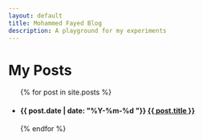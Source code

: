```yaml
---
layout: default
title: Mohammed Fayed Blog
description: A playground for my experiments
---
```


# My Posts
<ul>
  {% for post in site.posts %}
  <li>
    <h4><span class="date">{{ post.date | date: "%Y-%m-%d "}}</span> <a href="{{ post.url }}">{{ post.title }}</a></h4>
    
  </li>
  {% endfor %}
</ul>

